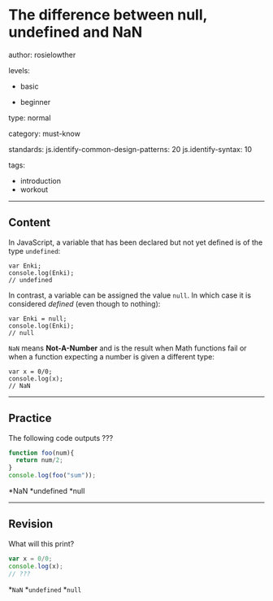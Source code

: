 # The difference between null, undefined and NaN
author: rosielowther

levels:

  - basic

  - beginner

type: normal

category: must-know

standards:
  js.identify-common-design-patterns: 20
  js.identify-syntax: 10

tags:
  - introduction
  - workout
  
---
## Content

In JavaScript, a variable that has been declared but not yet defined is of the type `undefined`:

```
var Enki;
console.log(Enki);
// undefined

```

In contrast, a variable can be assigned the value `null`. In which case it is considered *defined* (even though to nothing):

```
var Enki = null;
console.log(Enki);
// null
```
`NaN` means **Not-A-Number** and is the result when Math functions fail or when a function expecting a number is given a different type:

```
var x = 0/0;
console.log(x);
// NaN
```

---
## Practice

The following code outputs ???
```javascript
function foo(num){
  return num/2;
}
console.log(foo("sum"));
```    
*NaN
*undefined
*null

---
## Revision

What will this print?
```javascript
var x = 0/0;
console.log(x);
// ???
```

*`NaN`
*`undefined`
*`null`
